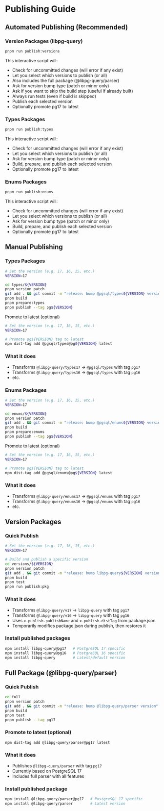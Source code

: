 # Publishing Guide

## Automated Publishing (Recommended)

### Version Packages (libpg-query)
```bash
pnpm run publish:versions
```

This interactive script will:
- Check for uncommitted changes (will error if any exist)
- Let you select which versions to publish (or all)
- Also includes the full package (@libpg-query/parser)
- Ask for version bump type (patch or minor only)
- Ask if you want to skip the build step (useful if already built)
- Always run tests (even if build is skipped)
- Publish each selected version
- Optionally promote pg17 to latest

### Types Packages
```bash
pnpm run publish:types
```

This interactive script will:
- Check for uncommitted changes (will error if any exist)
- Let you select which versions to publish (or all)
- Ask for version bump type (patch or minor only)
- Build, prepare, and publish each selected version
- Optionally promote pg17 to latest

### Enums Packages
```bash
pnpm run publish:enums
```

This interactive script will:
- Check for uncommitted changes (will error if any exist)
- Let you select which versions to publish (or all)
- Ask for version bump type (patch or minor only)
- Build, prepare, and publish each selected version
- Optionally promote pg17 to latest

## Manual Publishing

### Types Packages

```bash
# Set the version (e.g. 17, 16, 15, etc.)
VERSION=17

cd types/${VERSION}
pnpm version patch
git add . && git commit -m "release: bump @pgsql/types${VERSION} version"
pnpm build
pnpm prepare:types
pnpm publish --tag pg${VERSION}
```

Promote to latest (optional)

```bash
# Set the version (e.g. 17, 16, 15, etc.)
VERSION=17

# Promote pg${VERSION} tag to latest
npm dist-tag add @pgsql/types@pg${VERSION} latest
```

### What it does
- Transforms `@libpg-query/types17` → `@pgsql/types` with tag `pg17`
- Transforms `@libpg-query/types16` → `@pgsql/types` with tag `pg16`
- etc.

### Enums Packages

```bash
# Set the version (e.g. 17, 16, 15, etc.)
VERSION=17

cd enums/${VERSION}
pnpm version patch
git add . && git commit -m "release: bump @pgsql/enums${VERSION} version"
pnpm build
pnpm prepare:enums
pnpm publish --tag pg${VERSION}
```

Promote to latest (optional)

```bash
# Set the version (e.g. 17, 16, 15, etc.)
VERSION=17

# Promote pg${VERSION} tag to latest
npm dist-tag add @pgsql/enums@pg${VERSION} latest
```

### What it does
- Transforms `@libpg-query/enums17` → `@pgsql/enums` with tag `pg17`
- Transforms `@libpg-query/enums16` → `@pgsql/enums` with tag `pg16`
- etc.

## Version Packages

### Quick Publish
```bash
# Set the version (e.g. 17, 16, 15, etc.)
VERSION=17

# Build and publish a specific version
cd versions/${VERSION}
pnpm version patch
git add . && git commit -m "release: bump libpg-query${VERSION} version"
pnpm build
pnpm test
pnpm run publish:pkg
```

### What it does
- Transforms `@libpg-query/v17` → `libpg-query` with tag `pg17`
- Transforms `@libpg-query/v16` → `libpg-query` with tag `pg16`
- Uses `x-publish.publishName` and `x-publish.distTag` from package.json
- Temporarily modifies package.json during publish, then restores it

### Install published packages
```bash
npm install libpg-query@pg17   # PostgreSQL 17 specific
npm install libpg-query@pg16   # PostgreSQL 16 specific
npm install libpg-query        # Latest/default version
```

## Full Package (@libpg-query/parser)

### Quick Publish
```bash
cd full
pnpm version patch
git add . && git commit -m "release: bump @libpg-query/parser version"
pnpm build
pnpm test
pnpm publish --tag pg17
```

### Promote to latest (optional)
```bash
npm dist-tag add @libpg-query/parser@pg17 latest
```

### What it does
- Publishes `@libpg-query/parser` with tag `pg17`
- Currently based on PostgreSQL 17
- Includes full parser with all features

### Install published package
```bash
npm install @libpg-query/parser@pg17   # PostgreSQL 17 specific
npm install @libpg-query/parser        # Latest version
```